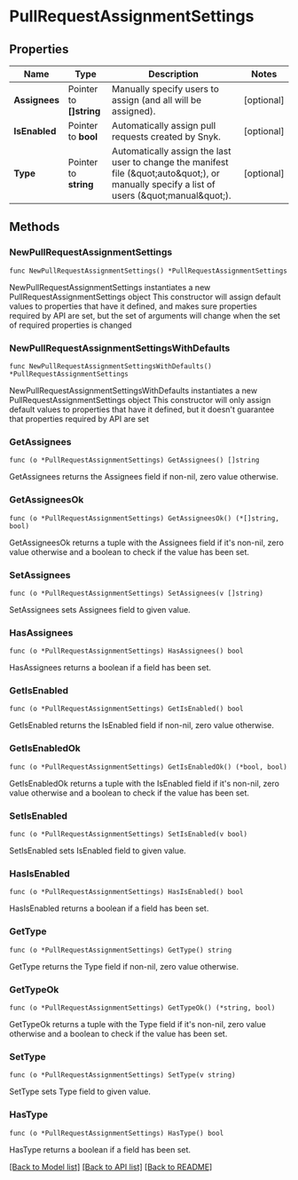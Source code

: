 # PullRequestAssignmentSettings

## Properties

Name | Type | Description | Notes
------------ | ------------- | ------------- | -------------
**Assignees** | Pointer to **[]string** | Manually specify users to assign (and all will be assigned). | [optional] 
**IsEnabled** | Pointer to **bool** | Automatically assign pull requests created by Snyk. | [optional] 
**Type** | Pointer to **string** | Automatically assign the last user to change the manifest file (\&quot;auto\&quot;), or manually specify a list of users (\&quot;manual\&quot;). | [optional] 

## Methods

### NewPullRequestAssignmentSettings

`func NewPullRequestAssignmentSettings() *PullRequestAssignmentSettings`

NewPullRequestAssignmentSettings instantiates a new PullRequestAssignmentSettings object
This constructor will assign default values to properties that have it defined,
and makes sure properties required by API are set, but the set of arguments
will change when the set of required properties is changed

### NewPullRequestAssignmentSettingsWithDefaults

`func NewPullRequestAssignmentSettingsWithDefaults() *PullRequestAssignmentSettings`

NewPullRequestAssignmentSettingsWithDefaults instantiates a new PullRequestAssignmentSettings object
This constructor will only assign default values to properties that have it defined,
but it doesn't guarantee that properties required by API are set

### GetAssignees

`func (o *PullRequestAssignmentSettings) GetAssignees() []string`

GetAssignees returns the Assignees field if non-nil, zero value otherwise.

### GetAssigneesOk

`func (o *PullRequestAssignmentSettings) GetAssigneesOk() (*[]string, bool)`

GetAssigneesOk returns a tuple with the Assignees field if it's non-nil, zero value otherwise
and a boolean to check if the value has been set.

### SetAssignees

`func (o *PullRequestAssignmentSettings) SetAssignees(v []string)`

SetAssignees sets Assignees field to given value.

### HasAssignees

`func (o *PullRequestAssignmentSettings) HasAssignees() bool`

HasAssignees returns a boolean if a field has been set.

### GetIsEnabled

`func (o *PullRequestAssignmentSettings) GetIsEnabled() bool`

GetIsEnabled returns the IsEnabled field if non-nil, zero value otherwise.

### GetIsEnabledOk

`func (o *PullRequestAssignmentSettings) GetIsEnabledOk() (*bool, bool)`

GetIsEnabledOk returns a tuple with the IsEnabled field if it's non-nil, zero value otherwise
and a boolean to check if the value has been set.

### SetIsEnabled

`func (o *PullRequestAssignmentSettings) SetIsEnabled(v bool)`

SetIsEnabled sets IsEnabled field to given value.

### HasIsEnabled

`func (o *PullRequestAssignmentSettings) HasIsEnabled() bool`

HasIsEnabled returns a boolean if a field has been set.

### GetType

`func (o *PullRequestAssignmentSettings) GetType() string`

GetType returns the Type field if non-nil, zero value otherwise.

### GetTypeOk

`func (o *PullRequestAssignmentSettings) GetTypeOk() (*string, bool)`

GetTypeOk returns a tuple with the Type field if it's non-nil, zero value otherwise
and a boolean to check if the value has been set.

### SetType

`func (o *PullRequestAssignmentSettings) SetType(v string)`

SetType sets Type field to given value.

### HasType

`func (o *PullRequestAssignmentSettings) HasType() bool`

HasType returns a boolean if a field has been set.


[[Back to Model list]](../README.md#documentation-for-models) [[Back to API list]](../README.md#documentation-for-api-endpoints) [[Back to README]](../README.md)


